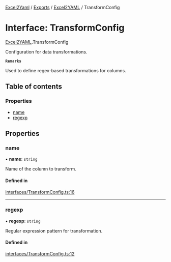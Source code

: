 [Excel2Yaml](../README.md) / [Exports](../modules.md) / [Excel2YAML](../modules/Excel2YAML.md) / TransformConfig

# Interface: TransformConfig

[Excel2YAML](../modules/Excel2YAML.md).TransformConfig

Configuration for data transformations.

**`Remarks`**

Used to define regex-based transformations for columns.

## Table of contents

### Properties

- [name](Excel2YAML.TransformConfig.md#name)
- [regexp](Excel2YAML.TransformConfig.md#regexp)

## Properties

### name

• **name**: `string`

Name of the column to transform.

#### Defined in

[interfaces/TransformConfig.ts:16](https://github.com/rbleattler/Excel2Yaml/blob/0fa89d9b50c0f12b0bb5739c1b46c02b0dc3aa9b/src/interfaces/TransformConfig.ts#L16)

___

### regexp

• **regexp**: `string`

Regular expression pattern for transformation.

#### Defined in

[interfaces/TransformConfig.ts:12](https://github.com/rbleattler/Excel2Yaml/blob/0fa89d9b50c0f12b0bb5739c1b46c02b0dc3aa9b/src/interfaces/TransformConfig.ts#L12)
